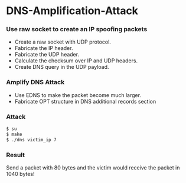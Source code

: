 # DNS-Amplification-Attack

### Use raw socket to create an IP spoofing packets
* Create a raw socket with UDP protocol.
* Fabricate the IP header.
* Fabricate the UDP header.
* Calculate the checksum over IP and UDP headers.
* Create DNS query in the UDP payload.

### Amplify DNS Attack
* Use EDNS to make the packet become much larger.
* Fabricate OPT structure in DNS additional records section

### Attack
```bash
$ su
$ make
$ ./dns victim_ip 7
```
### Result

Send a packet with 80 bytes and the victim would receive the packet in 1040 bytes!

